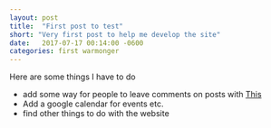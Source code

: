 ```yaml
---
layout: post
title:  "First post to test"
short: "Very first post to help me develop the site"
date:   2017-07-17 00:14:00 -0600
categories: first warmonger
---
```


Here are some things I have to do
- add some way for people to leave comments on posts with [This](https://staticman.net/docs/index.html)
- Add a google calendar for events etc.
- find other things to do with the website
